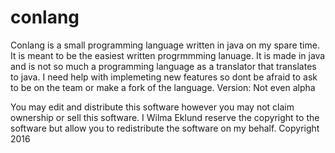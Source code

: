# conlang
Conlang is a small programming language written in java on my spare time. It is meant to be the easiest written progrmmming lanuage. It is made in java and is not so much a programming language as a translator that translates to java. I need help with implemeting new features so dont be afraid to ask to be on the team or make a fork of the language. Version: Not even alpha

You may edit and distribute this software however you may not claim ownership or sell this software.
I Wilma Eklund reserve the copyright to the software but allow you to redistribute the software on my behalf.
Copyright 2016
